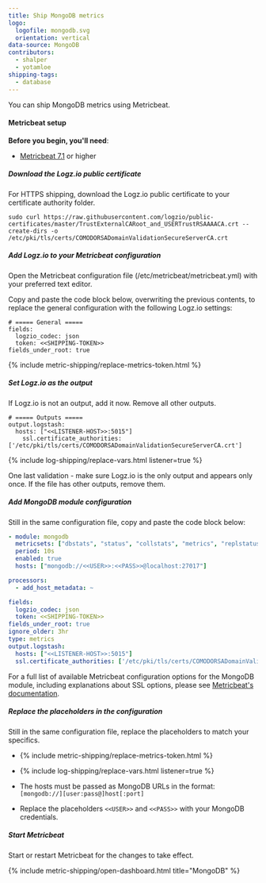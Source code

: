```yaml
---
title: Ship MongoDB metrics
logo:
  logofile: mongodb.svg
  orientation: vertical
data-source: MongoDB
contributors:
  - shalper
  - yotamloe
shipping-tags:
  - database
---
```


You can ship MongoDB metrics using Metricbeat.

#### Metricbeat setup

**Before you begin, you'll need**:

* [Metricbeat 7.1](https://www.elastic.co/guide/en/beats/metricbeat/current/metricbeat-installation.html) or higher

<div class="tasklist">

##### Download the Logz.io public certificate

For HTTPS shipping, download the Logz.io public certificate to your certificate authority folder.

```shell
sudo curl https://raw.githubusercontent.com/logzio/public-certificates/master/TrustExternalCARoot_and_USERTrustRSAAAACA.crt --create-dirs -o /etc/pki/tls/certs/COMODORSADomainValidationSecureServerCA.crt
```

##### Add Logz.io to your Metricbeat configuration

Open the Metricbeat configuration file (/etc/metricbeat/metricbeat.yml) with your preferred text editor.

Copy and paste the code block below, overwriting the previous contents, to replace the general configuration with the following Logz.io settings:


```shell
# ===== General =====
fields:
  logzio_codec: json
  token: <<SHIPPING-TOKEN>>
fields_under_root: true
```
{% include metric-shipping/replace-metrics-token.html %}

##### Set Logz.io as the output

If Logz.io is not an output, add it now. Remove all other outputs.

```shell
# ===== Outputs =====
output.logstash:
  hosts: ["<<LISTENER-HOST>>:5015"]
    ssl.certificate_authorities: ['/etc/pki/tls/certs/COMODORSADomainValidationSecureServerCA.crt']
```
{% include log-shipping/replace-vars.html listener=true %}

One last validation - make sure Logz.io is the only output and appears only once.
If the file has other outputs, remove them.

##### Add MongoDB module configuration

Still in the same configuration file, copy and paste the code block below:

```yml
- module: mongodb
  metricsets: ["dbstats", "status", "collstats", "metrics", "replstatus"]
  period: 10s
  enabled: true
  hosts: ["mongodb://<<USER>>:<<PASS>>@localhost:27017"]

processors:
  - add_host_metadata: ~

fields:
  logzio_codec: json
  token: <<SHIPPING-TOKEN>>
fields_under_root: true
ignore_older: 3hr
type: metrics
output.logstash:
  hosts: ["<<LISTENER-HOST>>:5015"]
  ssl.certificate_authorities: ['/etc/pki/tls/certs/COMODORSADomainValidationSecureServerCA.crt']
```

For a full list of available Metricbeat configuration options for the MongoDB module, including explanations about SSL options, please see [Metricbeat's documentation](https://www.elastic.co/guide/en/beats/metricbeat/current/metricbeat-module-mongodb.html).


##### Replace the placeholders in the configuration

Still in the same configuration file, replace the placeholders to match your specifics.

* {% include metric-shipping/replace-metrics-token.html %}

* {% include log-shipping/replace-vars.html listener=true %}

* The hosts must be passed as MongoDB URLs in the format: `[mongodb://][user:pass@]host[:port]`

* Replace the placeholders `<<USER>>` and `<<PASS>>` with your MongoDB credentials.

##### Start Metricbeat

Start or restart Metricbeat for the changes to take effect.

{% include metric-shipping/open-dashboard.html title="MongoDB" %}

</div>
